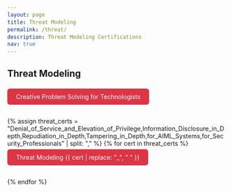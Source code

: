```yaml
---
layout: page
title: Threat Modeling
permalink: /threat/
description: Threat Modeling Certifications
nav: true
---
```


## Threat Modeling

<!-- Creative Problem Solving -->
<a href="javascript:void(0)" onclick="document.getElementById('modal-threat-cps').style.display='block'" style="display:inline-block; padding:10px 20px; background:#dc3545; color:white; border-radius:6px; text-decoration:none; margin: 5px 10px 15px 0;">
  Creative Problem Solving for Technologists
</a>
<div id="modal-threat-cps" style="display:none; position:fixed; top:0; left:0; width:100%; height:100%; background:rgba(0,0,0,0.8); z-index:1000;">
  <div style="position:relative; margin:5% auto; padding:20px; background:#fff; width:90%; max-width:800px; border-radius:12px;">
    <span onclick="document.getElementById('modal-threat-cps').style.display='none'" style="position:absolute; top:10px; right:20px; font-size:24px; cursor:pointer;">&times;</span>
    <img src="/assets/img/Threat_Modeling/Creative_Problem_Solving_for_Technologists.png" alt="Creative Problem Solving for Technologists" style="width:100%; height:auto; border-radius:8px;">
  </div>
</div>

<!-- Threat Modeling Certifications -->
{% assign threat_certs = "Denial_of_Service_and_Elevation_of_Privilege,Information_Disclosure_in_Depth,Repudiation_in_Depth,Tampering_in_Depth,for_AIML_Systems,for_Security_Professionals" | split: "," %}
{% for cert in threat_certs %}
<a href="javascript:void(0)" onclick="document.getElementById('modal-threat-{{ cert }}').style.display='block'" style="display:inline-block; padding:10px 20px; background:#dc3545; color:white; border-radius:6px; text-decoration:none; margin: 5px 10px 15px 0;">
  Threat Modeling {{ cert | replace: "_", " " }}
</a>
<div id="modal-threat-{{ cert }}" style="display:none; position:fixed; top:0; left:0; width:100%; height:100%; background:rgba(0,0,0,0.8); z-index:1000;">
  <div style="position:relative; margin:5% auto; padding:20px; background:#fff; width:90%; max-width:800px; border-radius:12px;">
    <span onclick="document.getElementById('modal-threat-{{ cert }}').style.display='none'" style="position:absolute; top:10px; right:20px; font-size:24px; cursor:pointer;">&times;</span>
    <img src="/assets/img/Threat_Modeling/Threat_Modeling_{{ cert }}.png" alt="Threat Modeling {{ cert | replace: "_", " " }}" style="width:100%; height:auto; border-radius:8px;">
  </div>
</div>
{% endfor %}
